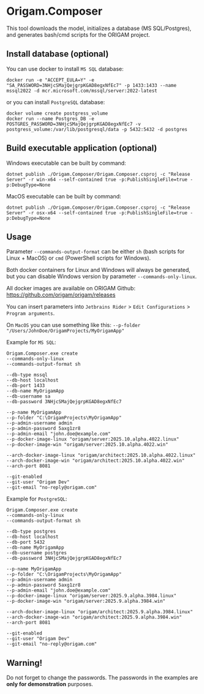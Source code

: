# Origam.Composer
This tool downloads the model, initializes a database (MS SQL/Postgres), and generates bash/cmd scripts for the ORIGAM project.

## Install database (optional)
You can use docker to install `MS SQL` database:
```
docker run -e "ACCEPT_EULA=Y" -e "SA_PASSWORD=3NHjcSMajQejgrpKGAD8egxNfEc7" -p 1433:1433 --name mssql2022 -d mcr.microsoft.com/mssql/server:2022-latest
```

or you can install `PostgreSQL` database:
```
docker volume create postgress_volume
docker run --name Postgres_DB -e POSTGRES_PASSWORD=3NHjcSMajQejgrpKGAD8egxNfEc7 -v postgress_volume:/var/lib/postgresql/data -p 5432:5432 -d postgres
```

## Build executable application (optional)
Windows executable can be built by command:
```
dotnet publish ./Origam.Composer/Origam.Composer.csproj -c "Release Server" -r win-x64 --self-contained true -p:PublishSingleFile=true -p:DebugType=None
```

MacOS executable can be built by command:
```
dotnet publish ./Origam.Composer/Origam.Composer.csproj -c "Release Server" -r osx-x64 --self-contained true -p:PublishSingleFile=true -p:DebugType=None
```

## Usage

Parameter `--commands-output-format` can be either `sh` (bash scripts for Linux + MacOS) or `cmd` (PowerShell scripts for Windows).

Both docker containers for Linux and Windows will always be generated, but you can disable Windows version by parameter `--commands-only-linux`.

All docker images are available on ORIGAM Github: https://github.com/origam/origam/releases

You can insert parameters into `Jetbrains Rider` > `Edit Configurations` > `Program arguments`.

On `MacOS` you can use something like this: `--p-folder "/Users/JohnDoe/OrigamProjects/MyOrigamApp"`

Example for `MS SQL`:
```
Origam.Composer.exe create 
--commands-only-linux
--commands-output-format sh

--db-type mssql
--db-host localhost
--db-port 1433
--db-name MyOrigamApp
--db-username sa
--db-password 3NHjcSMajQejgrpKGAD8egxNfEc7

--p-name MyOrigamApp
--p-folder "C:\OrigamProjects\MyOrigamApp"
--p-admin-username admin
--p-admin-password 5axg1zr8
--p-admin-email "john.doe@example.com"
--p-docker-image-linux "origam/server:2025.10.alpha.4022.linux"
--p-docker-image-win "origam/server:2025.10.alpha.4022.win"

--arch-docker-image-linux "origam/architect:2025.10.alpha.4022.linux"
--arch-docker-image-win "origam/architect:2025.10.alpha.4022.win"
--arch-port 8081

--git-enabled
--git-user "Origam Dev"
--git-email "no-reply@origam.com"
```

Example for `PostgreSQL`:
```
Origam.Composer.exe create
--commands-only-linux
--commands-output-format sh

--db-type postgres
--db-host localhost
--db-port 5432
--db-name MyOrigamApp
--db-username postgres
--db-password 3NHjcSMajQejgrpKGAD8egxNfEc7

--p-name MyOrigamApp
--p-folder "C:\OrigamProjects\MyOrigamApp"
--p-admin-username admin
--p-admin-password 5axg1zr8
--p-admin-email "john.doe@example.com"
--p-docker-image-linux "origam/server:2025.9.alpha.3984.linux"
--p-docker-image-win "origam/server:2025.9.alpha.3984.win"

--arch-docker-image-linux "origam/architect:2025.9.alpha.3984.linux"
--arch-docker-image-win "origam/architect:2025.9.alpha.3984.win"
--arch-port 8081

--git-enabled
--git-user "Origam Dev"
--git-email "no-reply@origam.com"
```

## Warning!
Do not forget to change the passwords. The passwords in the examples are **only for demonstration** purposes.